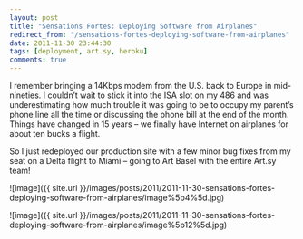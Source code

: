 ```yaml
---
layout: post
title: "Sensations Fortes: Deploying Software from Airplanes"
redirect_from: "/sensations-fortes-deploying-software-from-airplanes"
date: 2011-11-30 23:44:30
tags: [deployment, art.sy, heroku]
comments: true
---
```

I remember bringing a 14Kbps modem from the U.S. back to Europe in mid-nineties. I couldn’t wait to stick it into the ISA slot on my 486 and was underestimating how much trouble it was going to be to occupy my parent’s phone line all the time or discussing the phone bill at the end of the month. Things have changed in 15 years – we finally have Internet on airplanes for about ten bucks a flight.

So I just redeployed our production site with a few minor bug fixes from my seat on a Delta flight to Miami – going to Art Basel with the entire Art.sy team!

![image]({{ site.url }}/images/posts/2011/2011-11-30-sensations-fortes-deploying-software-from-airplanes/image%5b4%5d.jpg)

![image]({{ site.url }}/images/posts/2011/2011-11-30-sensations-fortes-deploying-software-from-airplanes/image%5b12%5d.jpg)
